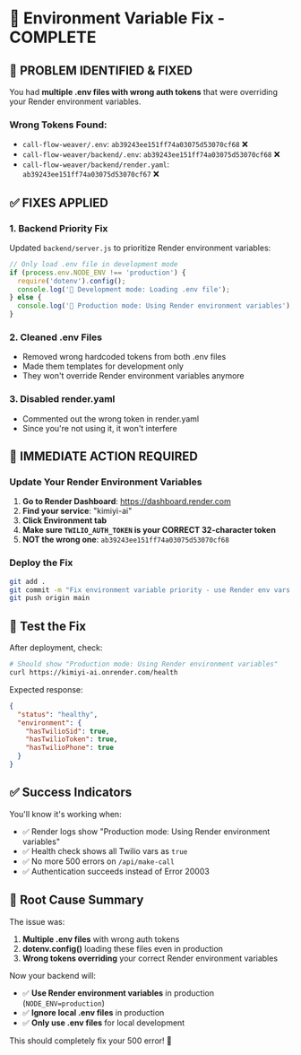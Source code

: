 # 🔧 Environment Variable Fix - COMPLETE

## **🚨 PROBLEM IDENTIFIED & FIXED**

You had **multiple .env files with wrong auth tokens** that were overriding your Render environment variables.

### **Wrong Tokens Found:**
- `call-flow-weaver/.env`: `ab39243ee151ff74a03075d53070cf68` ❌
- `call-flow-weaver/backend/.env`: `ab39243ee151ff74a03075d53070cf68` ❌
- `call-flow-weaver/backend/render.yaml`: `ab39243ee151ff74a03075d53070cf67` ❌

## **✅ FIXES APPLIED**

### **1. Backend Priority Fix**
Updated `backend/server.js` to prioritize Render environment variables:
```javascript
// Only load .env file in development mode
if (process.env.NODE_ENV !== 'production') {
  require('dotenv').config();
  console.log('🔧 Development mode: Loading .env file');
} else {
  console.log('🚀 Production mode: Using Render environment variables');
}
```

### **2. Cleaned .env Files**
- Removed wrong hardcoded tokens from both .env files
- Made them templates for development only
- They won't override Render environment variables anymore

### **3. Disabled render.yaml**
- Commented out the wrong token in render.yaml
- Since you're not using it, it won't interfere

## **🎯 IMMEDIATE ACTION REQUIRED**

### **Update Your Render Environment Variables**

1. **Go to Render Dashboard**: https://dashboard.render.com
2. **Find your service**: "kimiyi-ai"
3. **Click Environment tab**
4. **Make sure `TWILIO_AUTH_TOKEN` is your CORRECT 32-character token**
5. **NOT the wrong one**: `ab39243ee151ff74a03075d53070cf68`

### **Deploy the Fix**
```bash
git add .
git commit -m "Fix environment variable priority - use Render env vars in production"
git push origin main
```

## **🧪 Test the Fix**

After deployment, check:

```bash
# Should show "Production mode: Using Render environment variables"
curl https://kimiyi-ai.onrender.com/health
```

Expected response:
```json
{
  "status": "healthy",
  "environment": {
    "hasTwilioSid": true,
    "hasTwilioToken": true,
    "hasTwilioPhone": true
  }
}
```

## **✅ Success Indicators**

You'll know it's working when:
- ✅ Render logs show "Production mode: Using Render environment variables"
- ✅ Health check shows all Twilio vars as `true`
- ✅ No more 500 errors on `/api/make-call`
- ✅ Authentication succeeds instead of Error 20003

## **🎯 Root Cause Summary**

The issue was:
1. **Multiple .env files** with wrong auth tokens
2. **dotenv.config()** loading these files even in production
3. **Wrong tokens overriding** your correct Render environment variables

Now your backend will:
- ✅ **Use Render environment variables** in production (`NODE_ENV=production`)
- ✅ **Ignore local .env files** in production
- ✅ **Only use .env files** for local development

This should completely fix your 500 error! 🚀
